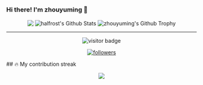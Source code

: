 ### Hi there! I'm zhouyuming 👋
<p align="center">
<img align="center" src="https://github-readme-stats.vercel.app/api/top-langs/?username=zhouyuming&hide_langs_below=1&theme=default&line_height=27&layout=compact" />
<img align="center" src="https://github-readme-stats.vercel.app/api?username=zhouyuming&show_icons=true&count_private=true&include_all_commits=true&line_height=21" alt="halfrost's Github Stats" />
<img align="center" src="https://github-profile-trophy.vercel.app/?username=zhouyuming&column=7" alt="zhouyuming's Github Trophy" />
</p>
<hr>
<p  align="center">
<img src="https://visitor-badge.laobi.icu/badge?page_id=zhouyuming.zhouyuming" alt="visitor badge"/>       
</p>
<p align="center">
  <a href="https://github.com/zhouyuming"><img alt="followers" title="Follow me on Github" src="https://img.shields.io/github/followers/zhouyuming?color=236ad3&style=for-the-badge&logo=github&label=Follow"/></a>
</p>
## 🔥 My contribution streak

<p align="center">
  <a href="https://github.com/rjsamra/github-readme-streak-stats">
    <img src="https://github-readme-streak-stats.herokuapp.com/?user=rjsamra#version3"/>
  </a>
</p>
<!--
**zhouyuming/zhouyuming** is a ✨ _special_ ✨ repository because its `README.md` (this file) appears on your GitHub profile.

Here are some ideas to get you started:

- 🔭 I’m currently working on ...
- 🌱 I’m currently learning ...
- 👯 I’m looking to collaborate on ...
- 🤔 I’m looking for help with ...
- 💬 Ask me about ...
- 📫 How to reach me: ...
- 😄 Pronouns: ...
- ⚡ Fun fact: ...
-->
